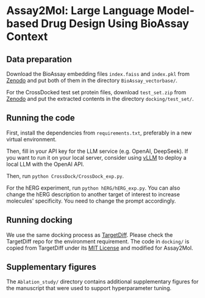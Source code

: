 # Assay2Mol: Large Language Model-based Drug Design Using BioAssay Context

## Data preparation
Download the BioAssay embedding files `index.faiss` and `index.pkl` from [Zenodo](https://doi.org/10.5281/zenodo.15867214) and put both of them in the directory `BioAssay_vectorbase/`.

For the CrossDocked test set protein files, download `test_set.zip` from [Zenodo](https://doi.org/10.5281/zenodo.15867214) and put the extracted contents in the directory `docking/test_set/`.

## Running the code
First, install the dependencies from `requirements.txt`, preferably in a new virtual environment.

Then, fill in your API key for the LLM service (e.g. OpenAI, DeepSeek). If you want to run it on your local server, consider using [vLLM](https://github.com/vllm-project/vllm) to deploy a local LLM with the OpenAI API.

Then, run `python CrossDock/CrossDock_exp.py`. 

For the hERG experiment, run `python hERG/hERG_exp.py`. You can also change the hERG description to another target of interest to increase molecules' specificity. You need to change the prompt accordingly.

## Running docking
We use the same docking process as [TargetDiff](https://github.com/guanjq/targetdiff). Please check the TargetDiff repo for the environment requirement. The code in `docking/` is copied from TargetDiff under its [MIT License](https://github.com/guanjq/targetdiff/blob/142f1eb7178480d435fe0b8cb95a99beb48997c7/LICIENCE) and modified for Assay2Mol.

## Supplementary figures
The `Ablation_study/` directory contains additional supplementary figures for the manuscript that were used to support hyperparameter tuning.
